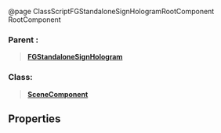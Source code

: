 @page ClassScriptFGStandaloneSignHologramRootComponent RootComponent
### Parent :
<b><a href="_class_script_f_g_standalone_sign_hologram.html"><blockquote>FGStandaloneSignHologram</blockquote></a></b>
### Class:
<b><a href="_class_script_scene_component.html"><blockquote>SceneComponent</blockquote></a></b>
## Properties

